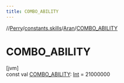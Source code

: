 ```yaml
---
title: COMBO_ABILITY
---
```

//[Perry](../../../index.html)/[constants.skills](../index.html)/[Aran](index.html)/[COMBO_ABILITY](-c-o-m-b-o_-a-b-i-l-i-t-y.html)



# COMBO_ABILITY



[jvm]\
const val [COMBO_ABILITY](-c-o-m-b-o_-a-b-i-l-i-t-y.html): [Int](https://kotlinlang.org/api/latest/jvm/stdlib/kotlin/-int/index.html) = 21000000




